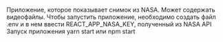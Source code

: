 Приложение, которое показывает снимок из NASA. Может содержать видеофайлы. Чтобы запустить приложение, необходимо создать файл .env и в нем ввести REACT_APP_NASA_KEY, полученный из NASA API
Запуск приложения yarn start или npm start
